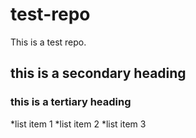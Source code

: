 # test-repo
This is a test repo.
## this is a secondary heading
### this is a tertiary heading
*list item 1
*list item 2
*list item 3
